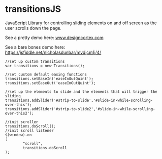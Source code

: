 # transitionsJS
JavaScript Library for controlling sliding elements on and off screen as the user scrolls down the page.

See a pretty demo here: www.designcortex.com

See a bare bones demo here: https://jsfiddle.net/nicholasdunbar/mvdjcm1j/4/

    //set up custom transitions
    var transitions = new Transitions();

    //set custom default easing functions
    transitions.setEaseIn('easeInOutQuint');
    transitions.setEaseOut('easeInOutQuint');

    //set up the elements to slide and the elements that will trigger the sliding
    transitions.addSlider('#strip-to-slide','#slide-in-while-scrolling-over-this');
    transitions.addSlider('#strip-to-slide2','#slide-in-while-scrolling-over-this2');

    //init scroller
    transitions.doScroll();
    //init scroll listener
    $(window).on
    (
            "scroll",
            transitions.doScroll
    );
			
